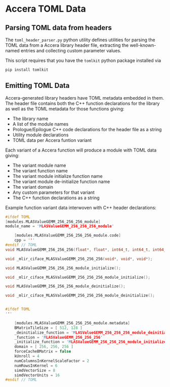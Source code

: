 # Accera TOML Data

## Parsing TOML data from headers
The `toml_header_parser.py` python utility defines utilities for parsing the TOML data from a Accera library header file, extracting the well-known-named entries and collecting custom parameter values.

This script requires that you have the `tomlkit` python package installed via
```sh
pip install tomlkit
```

## Emitting TOML Data
Accera-generated library headers have TOML metadata embedded in them. The header file contains both the C++ function declarations for the library as well as the TOML metadata for those functions giving:
- The library name
- A list of the module names
- Prologue/Epilogue C++ code declarations for the header file as a string
- Utility module declarations
- TOML data per Accera funtion variant

Each variant of a Accera function will produce a module with TOML data giving:
- The variant module name
- The variant function name
- The variant module initialize function name
- The variant module de-initialize function name
- The variant domain
- Any custom parameters for that variant
- The C++ function declarations as a string

Example function variant data interwoven with C++ header declarations:
```c++
#ifdef TOML
[modules.MLASValueGEMM_256_256_256_module]
module_name = 'MLASValueGEMM_256_256_256_module'

    [modules.MLASValueGEMM_256_256_256_module.code]
    cpp = '''
#endif // TOML
void MLASValueGEMM_256_256_256(float*, float*, int64_t, int64_t, int64_t, int64_t, int64_t, float*, float*, int64_t, int64_t, int64_t, int64_t, int64_t, float*, float*, int64_t, int64_t, int64_t, int64_t, int64_t);

void _mlir_ciface_MLASValueGEMM_256_256_256(void*, void*, void*);

void MLASValueGEMM_256_256_256_module_initialize();

void _mlir_ciface_MLASValueGEMM_256_256_256_module_initialize();

void MLASValueGEMM_256_256_256_module_deinitialize();

void _mlir_ciface_MLASValueGEMM_256_256_256_module_deinitialize();


#ifdef TOML
'''

    [modules.MLASValueGEMM_256_256_256_module.metadata]
    BMatrixTileSize = [ 512, 128 ]
    _deinitialize_function = 'MLASValueGEMM_256_256_256_module_deinitialize'
    _function = 'MLASValueGEMM_256_256_256'
    _initialize_function = 'MLASValueGEMM_256_256_256_module_initialize'
    domain = [ 256, 256, 256 ]
    forceCacheBMatrix = false
    kUnroll = 4
    numColumnsInKernelScaleFactor = 2
    numRowsInKernel = 6
    simdVectorSize = 8
    simdVectorUnits = 16
#endif // TOML
```
